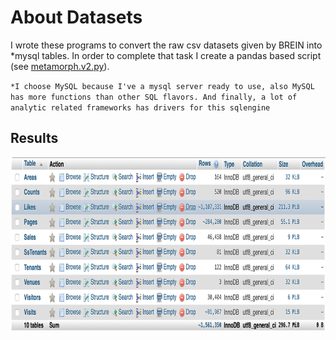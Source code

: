 # About Datasets

I wrote these programs to convert the raw csv datasets given by BREIN into \*mysql tables.
In order to complete that task I create a pandas based script (see [metamorph.v2.py](./metamorph.v2.py)).

`*I choose MySQL because I've a mysql server ready to use, also MySQL has more functions than other SQL flavors. And finally, a lot of analytic related frameworks has drivers for this sqlengine`

## Results

<p align="center">
  <img width="auto" height="280" src="./brein_database.png">
</p>
